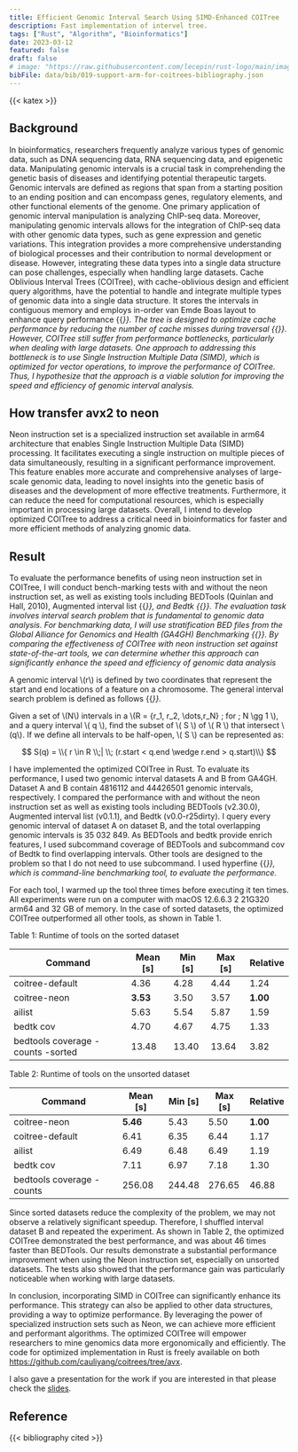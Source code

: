 ```yaml
---
title: Efficient Genomic Interval Search Using SIMD-Enhanced COITree
description: Fast implementation of intervel tree.
tags: ["Rust", "Algorithm", "Bioinformatics"]
date: 2023-03-12
featured: false
draft: false
# image: "https://raw.githubusercontent.com/lecepin/rust-logo/main/images/1660287876916.jpeg"
bibFile: data/bib/019-support-arm-for-coitrees-bibliography.json
---
```


{{< katex >}}

## Background

In bioinformatics, researchers frequently analyze various types of genomic data, such as DNA sequencing data, RNA sequencing data, and epigenetic data.
Manipulating genomic intervals is a crucial task in comprehending the genetic basis of diseases and identifying potential therapeutic targets.
Genomic intervals are defined as regions that span from a starting position to an ending position and can encompass genes, regulatory elements, and other functional elements of the genome.
One primary application of genomic interval manipulation is analyzing ChIP-seq data.
Moreover, manipulating genomic intervals allows for the integration of ChIP-seq data with other genomic data types, such as gene expression and genetic variations.
This integration provides a more comprehensive understanding of biological processes and their contribution to normal development or disease.
However, integrating these data types into a single data structure can pose challenges, especially when handling large datasets.
Cache Oblivious Interval Trees (COITree), with cache-oblivious design and efficient query algorithms, have the potential to handle and integrate multiple types of genomic data into a single data structure.
It stores the intervals in contiguous memory and employs in-order van Emde Boas layout to enhance query performance {{<cite  vanEmdeBoas1976Dec >}}.
The tree is designed to optimize cache performance by reducing the number of cache misses during traversal {{<cite  vanEmdeBoas1977Jun >}}.
However, COITree still suffer from performance bottlenecks, particularly when dealing with large datasets.
One approach to addressing this bottleneck is to use Single Instruction Multiple Data (SIMD), which is optimized for vector operations, to improve the performance of COITree.
Thus, I hypothesize that the approach is a viable solution for improving the speed and efficiency of genomic interval analysis.

## How transfer avx2 to neon

Neon instruction set is a specialized instruction set available in arm64 architecture that enables Single Instruction Multiple Data (SIMD) processing.
It facilitates executing a single instruction on multiple pieces of data simultaneously, resulting in a significant performance improvement.
This feature enables more accurate and comprehensive analyses of large-scale genomic data, leading to novel insights into the genetic basis of diseases and the development of more effective treatments.
Furthermore, it can reduce the need for computational resources, which is especially important in processing large datasets.
Overall, I intend to develop optimized COITree to address a critical need in bioinformatics for faster and more efficient methods of analyzing gnomic data.

## Result

To evaluate the performance benefits of using neon instruction set in COITree, I will conduct bench-marking tests with and without the neon instruction set, as well as existing tools including BEDTools (Quinlan and Hall, 2010), Augmented interval list {{<cite  Feng2019Dec    >}}, and Bedtk {{<cite  Li2021May  >}}.
The evaluation task involves interval search problem that is fundamental to genomic data analysis.
For benchmarking data, I will use stratification BED files from the Global Alliance for Genomics and Health (GA4GH) Benchmarking {{<cite  Krusche2019May  >}}.
By comparing the effectiveness of COITree with neon instruction set against state-of-the-art tools, we can determine whether this approach can significantly enhance the speed and efficiency of genomic data analysis

A genomic interval \\(r\\) is defined by two coordinates that represent the start and end locations of a feature on a chromosome.
The general interval search problem is defined as follows {{<cite   Feng2019Dec >}}.

Given a set of \\(N\\) intervals in a \\(R = {r_1, r_2, \dots,r_N} \; for \; N \gg 1 \\), and a query interval \\( q \\), find the subset of \\( S \\) of \\( R \\) that intersect \\(q\\).
If we define all intervals to be half-open, \\( S \\) can be represented as:

$$
        S(q) = \\{ r \in  R \\;| \\; (r.start < q.end \wedge r.end > q.start)\\}
$$

I have implemented the optimized COITree in Rust.
To evaluate its performance, I used two genomic interval datasets A and B from GA4GH.
Dataset A and B contain 4816112 and 44426501 genomic intervals, respectively.
I compared the performance with and without the neon instruction set as well as existing tools including BEDTools (v2.30.0), Augmented interval list (v0.1.1), and Bedtk (v0.0-r25dirty).
I query every genomic interval of dataset A on dataset B, and the total overlapping genomic intervals is 35 032 849.
As BEDTools and bedtk provide enrich features, I used subcommand coverage of BEDTools and subcommand cov of Bedtk to find overlapping intervals.
Other tools are designed to the problem so that I do not need to use subcommand.
I used hyperfine {{<cite  Peter2022  >}}, which is command-line benchmarking tool, to evaluate the performance.

For each tool, I warmed up the tool three times before executing it ten times.
All experiments were run on a computer with macOS 12.6.6.3 2 21G320 arm64 and 32 GB of memory.
In the case of sorted datasets, the optimized COITree outperformed all other tools, as shown in Table 1.

Table 1: Runtime of tools on the sorted dataset

| Command                           | Mean [s] | Min [s] | Max [s] | Relative |
| --------------------------------- | -------- | ------- | ------- | -------- |
| coitree-default                   | 4.36     | 4.28    | 4.44    | 1.24     |
| coitree-neon                      | **3.53** | 3.50    | 3.57    | **1.00** |
| ailist                            | 5.63     | 5.54    | 5.87    | 1.59     |
| bedtk cov                         | 4.70     | 4.67    | 4.75    | 1.33     |
| bedtools coverage -counts -sorted | 13.48    | 13.40   | 13.64   | 3.82     |

Table 2: Runtime of tools on the unsorted dataset

| Command                   | Mean [s] | Min [s] | Max [s] | Relative |
| ------------------------- | -------- | ------- | ------- | -------- |
| coitree-neon              | **5.46** | 5.43    | 5.50    | **1.00** |
| coitree-default           | 6.41     | 6.35    | 6.44    | 1.17     |
| ailist                    | 6.49     | 6.48    | 6.49    | 1.19     |
| bedtk cov                 | 7.11     | 6.97    | 7.18    | 1.30     |
| bedtools coverage -counts | 256.08   | 244.48  | 276.65  | 46.88    |

Since sorted datasets reduce the complexity of the problem, we may not observe a relatively significant speedup.
Therefore, I shuffled interval dataset B and repeated the experiment.
As shown in Table 2, the optimized COITree demonstrated the best performance, and was about 46 times faster than BEDTools.
Our results demonstrate a substantial performance improvement when using the Neon instruction set, especially on unsorted datasets.
The tests also showed that the performance gain was particularly noticeable when working with large datasets.

In conclusion, incorporating SIMD in COITree can significantly enhance its performance.
This strategy can also be applied to other data structures, providing a way to optimize performance.
By leveraging the power of specialized instruction sets such as Neon, we can achieve more efficient and performant algorithms.
The optimized COITree will empower researchers to mine genomics data more ergonomically and efficiently.
The code for optimized implementation in Rust is freely available on both https://github.com/cauliyang/coitrees/tree/avx.

I also gave a presentation for the work if you are interested in that please
check the [slides](https://yangyangli.top/coitree-slide.html).

## Reference

{{< bibliography cited >}}
